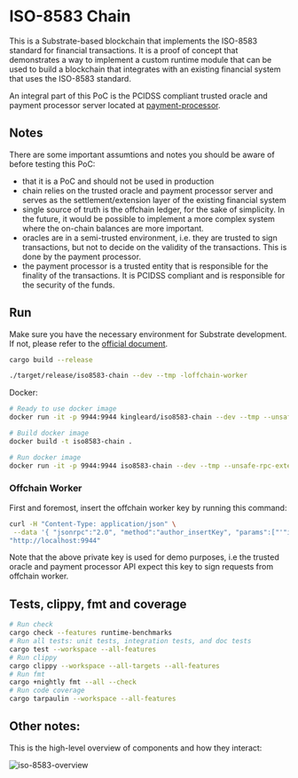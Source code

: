 # ISO-8583 Chain

This is a Substrate-based blockchain that implements the ISO-8583 standard for financial transactions. It is a proof of concept that demonstrates a way to implement a custom runtime module that can be used to build a blockchain that integrates with an existing financial system that uses the ISO-8583 standard.

An integral part of this PoC is the PCIDSS compliant trusted oracle and payment processor server located at [payment-processor](https://github.com/subclone/payment-processor).

## Notes
 
There are some important assumtions and notes you should be aware of before testing this PoC:

- that it is a PoC and should not be used in production
- chain relies on the trusted oracle and payment processor server and serves as the settlement/extension layer of the existing financial system
- single source of truth is the offchain ledger, for the sake of simplicity. In the future, it would be possible to implement a more complex system where the on-chain balances are more important.
- oracles are in a semi-trusted environment, i.e. they are trusted to sign transactions, but not to decide on the validity of the transactions. This is done by the payment processor.
- the payment processor is a trusted entity that is responsible for the finality of the transactions. It is PCIDSS compliant and is responsible for the security of the funds.

## Run

Make sure you have the necessary environment for Substrate development. If not, please refer to the [official document](https://docs.substrate.io/install/).

```bash
cargo build --release

./target/release/iso8583-chain --dev --tmp -loffchain-worker
```

Docker:

```bash
# Ready to use docker image
docker run -it -p 9944:9944 kingleard/iso8583-chain --dev --tmp --unsafe-rpc-external --rpc-cors=all --rpc-methods=unsafe -loffchain-worker

# Build docker image
docker build -t iso8583-chain .

# Run docker image
docker run -it -p 9944:9944 iso8583-chain --dev --tmp --unsafe-rpc-external --rpc-cors=all --rpc-methods=unsafe -loffchain-worker
```

### Offchain Worker

First and foremost, insert the offchain worker key by running this command:

```bash
curl -H "Content-Type: application/json" \
 --data '{ "jsonrpc":"2.0", "method":"author_insertKey", "params":["'"iso8"'", "'"news slush supreme milk chapter athlete soap sausage put clutch what kitten"'", "'"0xd2bf4b844dfefd6772a8843e669f943408966a977e3ae2af1dd78e0f55f4df67"'"],"id":1 }' \
"http://localhost:9944"
```

Note that the above private key is used for demo purposes, i.e the trusted oracle and payment processor API expect this key to sign requests from offchain worker.

## Tests, clippy, fmt and coverage

```bash
# Run check
cargo check --features runtime-benchmarks
# Run all tests: unit tests, integration tests, and doc tests
cargo test --workspace --all-features
# Run clippy
cargo clippy --workspace --all-targets --all-features
# Run fmt
cargo +nightly fmt --all --check
# Run code coverage
cargo tarpaulin --workspace --all-features
```

## Other notes:

This is the high-level overview of components and how they interact:

![iso-8583-overview](https://github.com/subclone/payment-processor/assets/88332432/939a8e5c-0b2e-4735-b0f4-003726008248)

